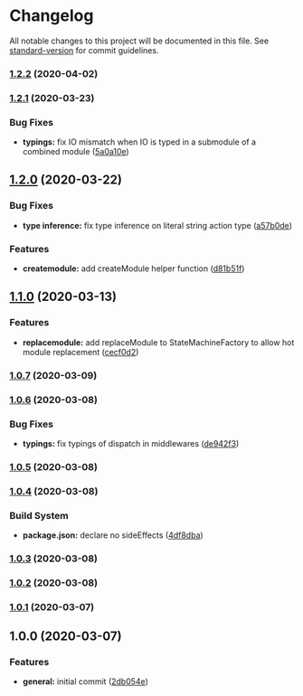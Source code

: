 # Changelog

All notable changes to this project will be documented in this file. See [standard-version](https://github.com/conventional-changelog/standard-version) for commit guidelines.

### [1.2.2](https://github.com/ezylean/makina/compare/v1.2.1...v1.2.2) (2020-04-02)



### [1.2.1](https://github.com/ezylean/makina/compare/v1.2.0...v1.2.1) (2020-03-23)


### Bug Fixes

* **typings:** fix IO mismatch when IO is typed in a submodule of a combined module ([5a0a10e](https://github.com/ezylean/makina/commit/5a0a10e))



## [1.2.0](https://github.com/ezylean/makina/compare/v1.1.0...v1.2.0) (2020-03-22)


### Bug Fixes

* **type inference:** fix type inference on literal string action type ([a57b0de](https://github.com/ezylean/makina/commit/a57b0de))


### Features

* **createmodule:** add createModule helper function ([d81b51f](https://github.com/ezylean/makina/commit/d81b51f))



## [1.1.0](https://github.com/ezylean/makina/compare/v1.0.7...v1.1.0) (2020-03-13)


### Features

* **replacemodule:** add replaceModule to StateMachineFactory to allow hot module replacement ([cecf0d2](https://github.com/ezylean/makina/commit/cecf0d2))



### [1.0.7](https://github.com/ezylean/makina/compare/v1.0.6...v1.0.7) (2020-03-09)



### [1.0.6](https://github.com/ezylean/makina/compare/v1.0.5...v1.0.6) (2020-03-08)


### Bug Fixes

* **typings:** fix typings of dispatch in middlewares ([de942f3](https://github.com/ezylean/makina/commit/de942f3))



### [1.0.5](https://github.com/ezylean/makina/compare/v1.0.4...v1.0.5) (2020-03-08)



### [1.0.4](https://github.com/ezylean/makina/compare/v1.0.3...v1.0.4) (2020-03-08)


### Build System

* **package.json:** declare no sideEffects ([4df8dba](https://github.com/ezylean/makina/commit/4df8dba))



### [1.0.3](https://github.com/ezylean/makina/compare/v1.0.2...v1.0.3) (2020-03-08)



### [1.0.2](https://github.com/ezylean/makina/compare/v1.0.1...v1.0.2) (2020-03-08)



### [1.0.1](https://github.com/ezylean/makina/compare/v1.0.0...v1.0.1) (2020-03-07)



## 1.0.0 (2020-03-07)


### Features

* **general:** initial commit ([2db054e](https://github.com/ezylean/makina/commit/2db054e))
